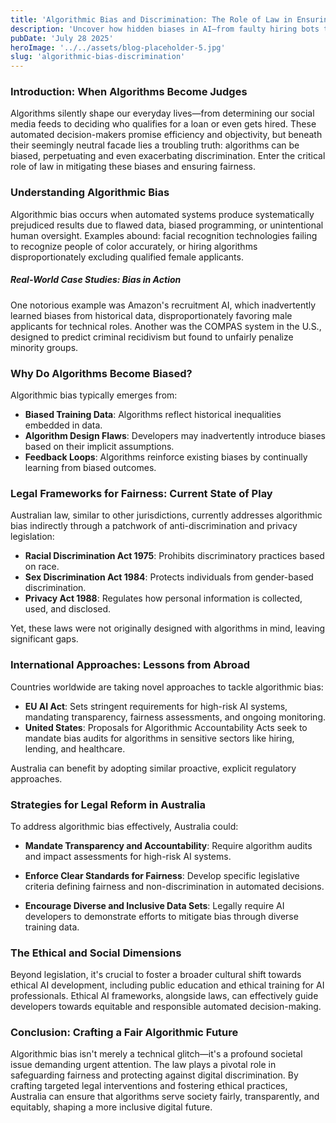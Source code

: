 ```yaml
---
title: 'Algorithmic Bias and Discrimination: The Role of Law in Ensuring Fairness in Automated Decision-Making'
description: 'Uncover how hidden biases in AI—from faulty hiring bots to unfair predictive policing—can be tamed by smart legal reforms that turn our digital decision‑makers into champions of fairness and equality.'
pubDate: 'July 28 2025'
heroImage: '../../assets/blog-placeholder-5.jpg'
slug: 'algorithmic-bias-discrimination'
---
```


### Introduction: When Algorithms Become Judges

Algorithms silently shape our everyday lives—from determining our social media feeds to deciding who qualifies for a loan or even gets hired. These automated decision-makers promise efficiency and objectivity, but beneath their seemingly neutral facade lies a troubling truth: algorithms can be biased, perpetuating and even exacerbating discrimination. Enter the critical role of law in mitigating these biases and ensuring fairness.

### Understanding Algorithmic Bias

Algorithmic bias occurs when automated systems produce systematically prejudiced results due to flawed data, biased programming, or unintentional human oversight. Examples abound: facial recognition technologies failing to recognize people of color accurately, or hiring algorithms disproportionately excluding qualified female applicants.

##### Real-World Case Studies: Bias in Action

One notorious example was Amazon's recruitment AI, which inadvertently learned biases from historical data, disproportionately favoring male applicants for technical roles. Another was the COMPAS system in the U.S., designed to predict criminal recidivism but found to unfairly penalize minority groups.

### Why Do Algorithms Become Biased?

Algorithmic bias typically emerges from:

- **Biased Training Data**: Algorithms reflect historical inequalities embedded in data.
- **Algorithm Design Flaws**: Developers may inadvertently introduce biases based on their implicit assumptions.
- **Feedback Loops**: Algorithms reinforce existing biases by continually learning from biased outcomes.

### Legal Frameworks for Fairness: Current State of Play

Australian law, similar to other jurisdictions, currently addresses algorithmic bias indirectly through a patchwork of anti-discrimination and privacy legislation:

- **Racial Discrimination Act 1975**: Prohibits discriminatory practices based on race.
- **Sex Discrimination Act 1984**: Protects individuals from gender-based discrimination.
- **Privacy Act 1988**: Regulates how personal information is collected, used, and disclosed.

Yet, these laws were not originally designed with algorithms in mind, leaving significant gaps.

### International Approaches: Lessons from Abroad

Countries worldwide are taking novel approaches to tackle algorithmic bias:

- **EU AI Act**: Sets stringent requirements for high-risk AI systems, mandating transparency, fairness assessments, and ongoing monitoring.
- **United States**: Proposals for Algorithmic Accountability Acts seek to mandate bias audits for algorithms in sensitive sectors like hiring, lending, and healthcare.

Australia can benefit by adopting similar proactive, explicit regulatory approaches.

### Strategies for Legal Reform in Australia

To address algorithmic bias effectively, Australia could:

- **Mandate Transparency and Accountability**: Require algorithm audits and impact assessments for high-risk AI systems.

- **Enforce Clear Standards for Fairness**: Develop specific legislative criteria defining fairness and non-discrimination in automated decisions.

- **Encourage Diverse and Inclusive Data Sets**: Legally require AI developers to demonstrate efforts to mitigate bias through diverse training data.

### The Ethical and Social Dimensions

Beyond legislation, it's crucial to foster a broader cultural shift towards ethical AI development, including public education and ethical training for AI professionals. Ethical AI frameworks, alongside laws, can effectively guide developers towards equitable and responsible automated decision-making.

### Conclusion: Crafting a Fair Algorithmic Future

Algorithmic bias isn't merely a technical glitch—it's a profound societal issue demanding urgent attention. The law plays a pivotal role in safeguarding fairness and protecting against digital discrimination. By crafting targeted legal interventions and fostering ethical practices, Australia can ensure that algorithms serve society fairly, transparently, and equitably, shaping a more inclusive digital future. 